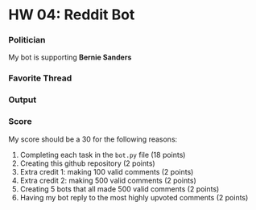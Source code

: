 # HW 04: Reddit Bot

### Politician
My bot is supporting **Bernie Sanders**

### Favorite Thread

### Output

### Score
My score should be a 30 for the following reasons:
1. Completing each task in the `bot.py` file (18 points)
1. Creating this github repository (2 points)
1. Extra credit 1: making 100 valid comments (2 points)
1. Extra credit 2: making 500 valid comments (2 points)
1. Creating 5 bots that all made 500 valid comments (2 points)
1. Having my bot reply to the most highly upvoted comments (2 points)
